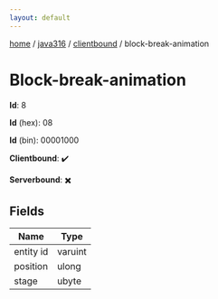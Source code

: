 ```yaml
---
layout: default
---
```


[home](/)  /  [java316](/protocol/java316)  /  [clientbound](/protocol/java316/clientbound)  /  block-break-animation

# Block-break-animation

**Id**: 8

**Id** (hex): 08

**Id** (bin): 00001000

**Clientbound**: ✔️

**Serverbound**: ✖️

## Fields

Name | Type
---|---
entity id | varuint
position | ulong
stage | ubyte

